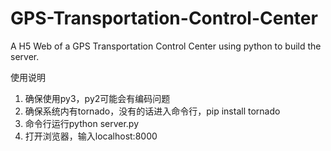 # GPS-Transportation-Control-Center
A H5 Web of a GPS Transportation Control Center using python to build the server. 

使用说明
1. 确保使用py3，py2可能会有编码问题
2. 确保系统内有tornado，没有的话进入命令行，pip install tornado
3. 命令行运行python server.py
4. 打开浏览器，输入localhost:8000

